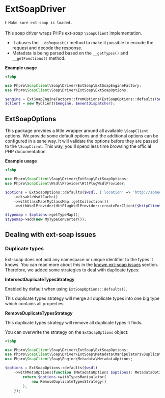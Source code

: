 # ExtSoapDriver

```
❗️ Make sure ext-soap is loaded.
```

This soap driver wraps PHPs ext-soap `\SoapClient` implementation.

- It abuses the `__doRequest()` method to make it possible to encode the request and decode the response.
- Metadata is being parsed based on the `__getTypes()` and `__getFunctions()` method.

**Example usage**

```php
<?php

use Phpro\SoapClient\Soap\Driver\ExtSoap\ExtSoapEngineFactory;
use Phpro\SoapClient\Soap\Driver\ExtSoap\ExtSoapOptions;

$engine = ExtSoapEngineFactory::fromOptions(ExtSoapOptions::defaults($wsdl, []));
$client = new MyClient($engine, $eventDispatcher);
````

## ExtSoapOptions

This package provides a little wrapper around all available `\SoapClient` options.
We provide some default options and the additional options can be configured in a sane way.
It will validate the options before they are passed to the `\SoapClient`.
This way, you'll spend less time browsing the official PHP documentation.

**Example usage**

```php
<?php

use Phpro\SoapClient\Soap\Driver\ExtSoap\ExtSoapOptions;
use Phpro\SoapClient\Wsdl\Provider\HttPlugWsdlProvider;

$options = ExtSoapOptions::defaults($wsdl, ['location' => 'http://somedifferentserver.com'])
    ->disableWsdlCache()
    ->withClassMap(MyClassMap::getCollection())
    ->withWsdlProvider(HttPlugWsdlProvider::createForClient($httpClient));

$typemap = $options->getTypeMap();
$typemap->add(new MyTypeConverter());
```

## Dealing with ext-soap issues

### Duplicate types

Ext-soap does not add any namespace or unique identifier to the types it knows.
You can read more about this in the [known ext-soap issues](../known-issues/ext-soap.md#duplicate-typenames) section.
Therefore, we added some strategies to deal with duplicate types:

**IntersectDuplicateTypesStrategy**

Enabled by default when using `ExtSoapOptions::defaults()`.

This duplicate types strategy will merge all duplicate types into one big type which contains all properties.

**RemoveDuplicateTypesStrategy**

This duplicate types strategy will remove all duplicate types it finds.



You can overwrite the strategy on the `ExtSoapOptions` object:

```php
<?php

use Phpro\SoapClient\Soap\Driver\ExtSoap\ExtSoapOptions;
use Phpro\SoapClient\Soap\Driver\ExtSoap\Metadata\Manipulators\DuplicateTypes\RemoveDuplicateTypesStrategy;
use Phpro\SoapClient\Soap\Engine\Metadata\MetadataOptions;

$options = ExtSoapOptions::defaults($wsdl)
    ->withMetaOptions(function (MetadataOptions $options): MetadataOptions {
        return $options->withTypesManipulator(
            new RemoveDuplicateTypesStrategy()
        );
    });
```
